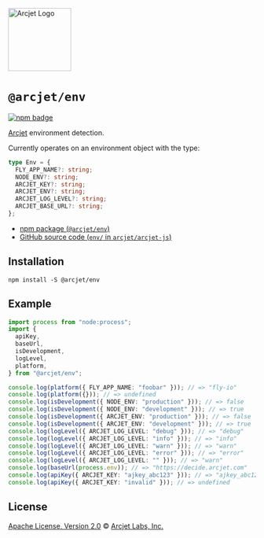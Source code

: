 <a href="https://arcjet.com" target="_arcjet-home">
  <picture>
    <source media="(prefers-color-scheme: dark)" srcset="https://arcjet.com/logo/arcjet-dark-lockup-voyage-horizontal.svg">
    <img src="https://arcjet.com/logo/arcjet-light-lockup-voyage-horizontal.svg" alt="Arcjet Logo" height="128" width="auto">
  </picture>
</a>

# `@arcjet/env`

<p>
  <a href="https://www.npmjs.com/package/@arcjet/env">
    <picture>
      <source media="(prefers-color-scheme: dark)" srcset="https://img.shields.io/npm/v/%40arcjet%2Fenv?style=flat-square&label=%E2%9C%A6Aj&labelColor=000000&color=5C5866">
      <img alt="npm badge" src="https://img.shields.io/npm/v/%40arcjet%2Fenv?style=flat-square&label=%E2%9C%A6Aj&labelColor=ECE6F0&color=ECE6F0">
    </picture>
  </a>
</p>

[Arcjet][arcjet] environment detection.

Currently operates on an environment object with the type:

```ts
type Env = {
  FLY_APP_NAME?: string;
  NODE_ENV?: string;
  ARCJET_KEY?: string;
  ARCJET_ENV?: string;
  ARCJET_LOG_LEVEL?: string;
  ARCJET_BASE_URL?: string;
};
```

- [npm package (`@arcjet/env`)](https://www.npmjs.com/package/@arcjet/env)
- [GitHub source code (`env/` in `arcjet/arcjet-js`)](https://github.com/arcjet/arcjet-js/tree/main/env)

## Installation

```shell
npm install -S @arcjet/env
```

## Example

```ts
import process from "node:process";
import {
  apiKey,
  baseUrl,
  isDevelopment,
  logLevel,
  platform,
} from "@arcjet/env";

console.log(platform({ FLY_APP_NAME: "foobar" })); // => "fly-io"
console.log(platform({})); // => undefined
console.log(isDevelopment({ NODE_ENV: "production" })); // => false
console.log(isDevelopment({ NODE_ENV: "development" })); // => true
console.log(isDevelopment({ ARCJET_ENV: "production" })); // => false
console.log(isDevelopment({ ARCJET_ENV: "development" })); // => true
console.log(logLevel({ ARCJET_LOG_LEVEL: "debug" })); // => "debug"
console.log(logLevel({ ARCJET_LOG_LEVEL: "info" })); // => "info"
console.log(logLevel({ ARCJET_LOG_LEVEL: "warn" })); // => "warn"
console.log(logLevel({ ARCJET_LOG_LEVEL: "error" })); // => "error"
console.log(logLevel({ ARCJET_LOG_LEVEL: "" })); // => "warn"
console.log(baseUrl(process.env)); // => "https://decide.arcjet.com"
console.log(apiKey({ ARCJET_KEY: "ajkey_abc123" })); // => "ajkey_abc123"
console.log(apiKey({ ARCJET_KEY: "invalid" })); // => undefined
```

## License

[Apache License, Version 2.0][apache-license] © [Arcjet Labs, Inc.][arcjet]

[arcjet]: https://arcjet.com
[apache-license]: http://www.apache.org/licenses/LICENSE-2.0
